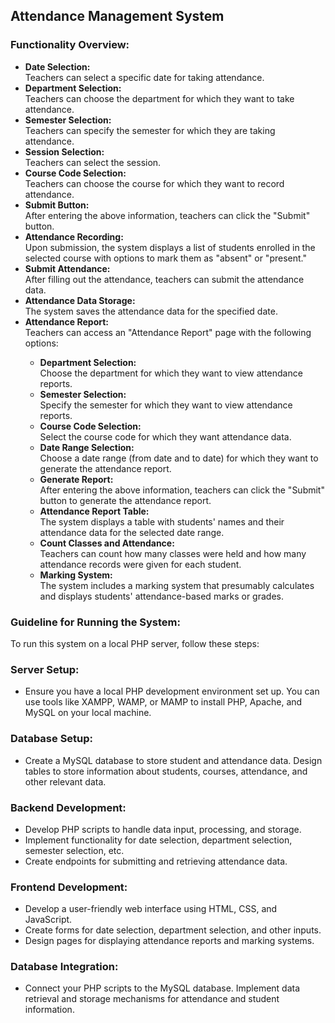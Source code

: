 <!DOCTYPE html>
<html lang="en">
<body>

<h2>Attendance Management System</h2>

<h3>Functionality Overview:</h3>
<ul>
    <li><b>Date Selection:</b></br> Teachers can select a specific date for taking attendance.</li>
    <li><b>Department Selection:</b></br> Teachers can choose the department for which they want to take attendance.</li>
    <li><b>Semester Selection:</b></br> Teachers can specify the semester for which they are taking attendance.</li>
    <li><b>Session Selection:</b></br> Teachers can select the session.</li>
    <li><b>Course Code Selection:</b></br> Teachers can choose the course for which they want to record attendance.</li>
    <li><b>Submit Button:</b></br> After entering the above information, teachers can click the "Submit" button.</li>
    <li><b>Attendance Recording:</b></br> Upon submission, the system displays a list of students enrolled in the selected course with options to mark them as "absent" or "present."</li>
    <li><b>Submit Attendance:</b></br> After filling out the attendance, teachers can submit the attendance data.</li>
    <li><b>Attendance Data Storage:</b></br> The system saves the attendance data for the specified date.</li>
    <li><b>Attendance Report:</b></br> Teachers can access an "Attendance Report" page with the following options:</li>
    <ul>
        <li><b>Department Selection:</b></br> Choose the department for which they want to view attendance reports.</li>
        <li><b>Semester Selection:</b></br> Specify the semester for which they want to view attendance reports.</li>
        <li><b>Course Code Selection:</b></br> Select the course code for which they want attendance data.</li>
        <li><b>Date Range Selection:</b></br> Choose a date range (from date and to date) for which they want to generate the attendance report.</li>
        <li><b>Generate Report:</b></br> After entering the above information, teachers can click the "Submit" button to generate the attendance report.</li>
        <li><b>Attendance Report Table:</b></br> The system displays a table with students' names and their attendance data for the selected date range.</li>
        <li><b>Count Classes and Attendance:</b></br> Teachers can count how many classes were held and how many attendance records were given for each student.</li>
        <li><b>Marking System:</b></br> The system includes a marking system that presumably calculates and displays students' attendance-based marks or grades.</li>
    </ul>
</ul>

<h3>Guideline for Running the System:</h3>
<p>To run this system on a local PHP server, follow these steps:</p>

<h3>Server Setup:</h3>
<ul>
    <li>Ensure you have a local PHP development environment set up. You can use tools like XAMPP, WAMP, or MAMP to install PHP, Apache, and MySQL on your local machine.</li>
</ul>

<h3>Database Setup:</h3>
<ul>
    <li>Create a MySQL database to store student and attendance data. Design tables to store information about students, courses, attendance, and other relevant data.</li>
</ul>

<h3>Backend Development:</h3>
<ul>
    <li>Develop PHP scripts to handle data input, processing, and storage.</li>
    <li>Implement functionality for date selection, department selection, semester selection, etc.</li>
    <li>Create endpoints for submitting and retrieving attendance data.</li>
</ul>

<h3>Frontend Development:</h3>
<ul>
    <li>Develop a user-friendly web interface using HTML, CSS, and JavaScript.</li>
    <li>Create forms for date selection, department selection, and other inputs.</li>
    <li>Design pages for displaying attendance reports and marking systems.</li>
</ul>

<h3>Database Integration:</h3>
<ul>
    <li>Connect your PHP scripts to the MySQL database. Implement data retrieval and storage mechanisms for attendance and student information.</li>
</ul>

</body>
</html>
